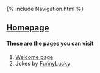 {% include Navigation.html %}

## [Homepage](https://deepuhub.github.io/)

#### These are the pages you can visit

1. [Welcome page](https://deepuhub.github.io/pages/Welcome)
2. Jokes by [FunnyLucky](https://deepuhub.github.io/pages/FunnyLucky)
